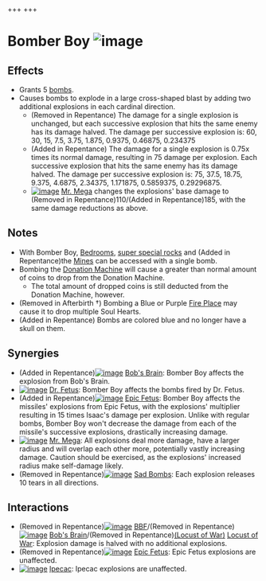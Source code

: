 +++
+++

 # Bomber Boy ![image](/image/Bomber_Boy.png) 

Effects
---------


* Grants 5 [bombs](/wiki/Bomb "Bomb").
* Causes bombs to explode in a large cross-shaped blast by adding two additional explosions in each cardinal direction.
	+ (Removed in Repentance) The damage for a single explosion is unchanged, but each successive explosion that hits the same enemy has its damage halved. The damage per successive explosion is: 60, 30, 15, 7.5, 3.75, 1.875, 0.9375, 0.46875, 0.234375
	+ (Added in Repentance) The damage for a single explosion is 0.75x times its normal damage, resulting in 75 damage per explosion. Each successive explosion that hits the same enemy has its damage halved. The damage per successive explosion is: 75, 37.5, 18.75, 9.375, 4.6875, 2.34375, 1.171875, 0.5859375, 0.29296875.
	+ [![image](/image/Mr._Mega.png)](/wiki/Mr._Mega "Mr. Mega") [Mr. Mega](/wiki/Mr._Mega "Mr. Mega") changes the explosions' base damage to (Removed in Repentance)110/(Added in Repentance)185, with the same damage reductions as above.


Notes
-------


* With Bomber Boy, [Bedrooms](/wiki/Bedroom "Bedroom"), [super special rocks](/wiki/Super_special_rock "Super special rock") and (Added in Repentance)the [Mines](/wiki/Mines "Mines") can be accessed with a single bomb.
* Bombing the [Donation Machine](/wiki/Donation_Machine "Donation Machine") will cause a greater than normal amount of coins to drop from the Donation Machine.
	+ The total amount of dropped coins is still deducted from the Donation Machine, however.
* (Removed in Afterbirth †) Bombing a Blue or Purple [Fire Place](/wiki/Fire_Place "Fire Place") may cause it to drop multiple Soul Hearts.
* (Added in Repentance) Bombs are colored blue and no longer have a skull on them.


Synergies
-----------


* (Added in Repentance)[![image](/image/Bob%27s_Brain.png)](/wiki/Bob%27s_Brain "Bob's Brain") [Bob's Brain](/wiki/Bob%27s_Brain "Bob's Brain"): Bomber Boy affects the explosion from Bob's Brain.
* [![image](/image/Dr._Fetus.png)](/wiki/Dr._Fetus "Dr. Fetus") [Dr. Fetus](/wiki/Dr._Fetus "Dr. Fetus"): Bomber Boy affects the bombs fired by Dr. Fetus.
* (Added in Repentance)[![image](/image/Epic_Fetus.png)](/wiki/Epic_Fetus "Epic Fetus") [Epic Fetus](/wiki/Epic_Fetus "Epic Fetus"): Bomber Boy affects the missiles' explosions from Epic Fetus, with the explosions' multiplier resulting in 15 times Isaac's damage per explosion. Unlike with regular bombs, Bomber Boy won't decrease the damage from each of the missile's successive explosions, drastically increasing damage.
* [![image](/image/Mr._Mega.png)](/wiki/Mr._Mega "Mr. Mega") [Mr. Mega](/wiki/Mr._Mega "Mr. Mega"): All explosions deal more damage, have a larger radius and will overlap each other more, potentially vastly increasing damage. Caution should be exercised, as the explosions' increased radius make self-damage likely.
* (Removed in Repentance)[![image](/image/Sad_Bombs.png)](/wiki/Sad_Bombs "Sad Bombs") [Sad Bombs](/wiki/Sad_Bombs "Sad Bombs"): Each explosion releases 10 tears in all directions.


Interactions
--------------


* (Removed in Repentance)[![image](/image/BBF.png)](/wiki/BBF "BBF") [BBF](/wiki/BBF "BBF")/(Removed in Repentance)[![image](/image/Bob%27s_Brain.png)](/wiki/Bob%27s_Brain "Bob's Brain") [Bob's Brain](/wiki/Bob%27s_Brain "Bob's Brain")/(Removed in Repentance)[(Locust of War)](/wiki/Locust_of_War "Locust of War") [Locust of War](/wiki/Locust_of_War "Locust of War"): Explosion damage is halved with no additional explosions.
* (Removed in Repentance)[![image](/image/Epic_Fetus.png)](/wiki/Epic_Fetus "Epic Fetus") [Epic Fetus](/wiki/Epic_Fetus "Epic Fetus"): Epic Fetus explosions are unaffected.
* [![image](/image/Ipecac.png)](/wiki/Ipecac "Ipecac") [Ipecac](/wiki/Ipecac "Ipecac"): Ipecac explosions are unaffected.


